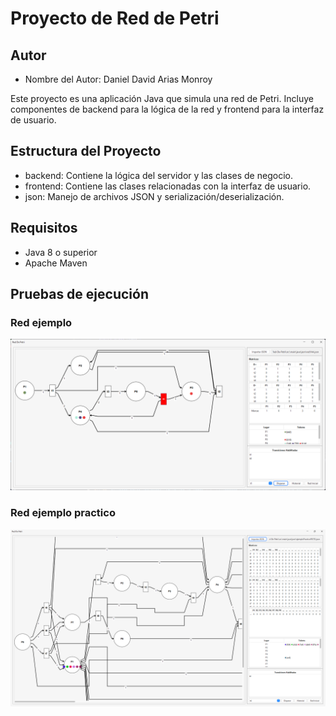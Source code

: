 # Proyecto de Red de Petri

## Autor

- Nombre del Autor: Daniel David Arias Monroy

Este proyecto es una aplicación Java que simula una red de Petri. Incluye componentes de backend para la lógica de la red y frontend para la interfaz de usuario.

## Estructura del Proyecto

- backend: Contiene la lógica del servidor y las clases de negocio.
- frontend: Contiene las clases relacionadas con la interfaz de usuario.
- json: Manejo de archivos JSON y serialización/deserialización.

## Requisitos

- Java 8 o superior
- Apache Maven

## Pruebas de ejecución
### Red ejemplo
![Descripción de la imagen](src/main/java/img/redAA.png)
### Red ejemplo practico
![redPractica](src/main/java/img/redPractica.png)
